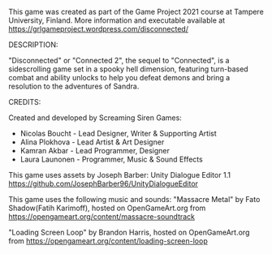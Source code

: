 This game was created as part of the Game Project 2021 course at Tampere University, Finland.
More information and executable available at https://grlgameproject.wordpress.com/disconnected/

DESCRIPTION:

"Disconnected" or "Connected 2", the sequel to "Connected", is a sidescrolling game set in a spooky hell dimension, featuring turn-based combat and ability unlocks to help you defeat demons and bring a resolution to the adventures of Sandra.

CREDITS:

Created and developed by Screaming Siren Games:

- Nicolas Boucht - Lead Designer, Writer & Supporting Artist
- Alina Plokhova - Lead Artist & Art Designer
- Kamran Akbar - Lead Programmer, Designer
- Laura Launonen - Programmer, Music & Sound Effects


This game uses assets by Joseph Barber:
Unity Dialogue Editor 1.1 https://github.com/JosephBarber96/UnityDialogueEditor

This game uses the following music and sounds:
"Massacre Metal" by Fato Shadow(Fatih Karimoff), hosted on OpenGameArt.org from https://opengameart.org/content/massacre-soundtrack

"Loading Screen Loop" by Brandon Harris, hosted on OpenGameArt.org from https://opengameart.org/content/loading-screen-loop
